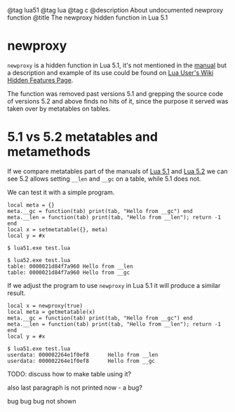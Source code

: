 @tag lua51
@tag lua
@tag c
@description About undocumented newproxy function
@title The newproxy hidden function in Lua 5.1


# newproxy

`newproxy` is a hidden function in Lua 5.1, it's not mentioned in the [manual](https://www.lua.org/manual/5.1/manual.html)
but a description and example of its use could be found on [Lua User's Wiki Hidden Features Page](http://lua-users.org/cgi-bin/wiki.pl?action=browse&id=HiddenFeatures&revision=11).

The function was removed past versions 5.1 and grepping the source code of versions 5.2 and above
finds no hits of it, since the purpose it served was taken over by metatables on tables.


# 5.1 vs 5.2 metatables and metamethods

If we compare metatables part of the manuals of
[Lua 5.1](https://www.lua.org/manual/5.1/manual.html#2.8)
and
[Lua 5.2](https://www.lua.org/manual/5.2/manual.html#2.4)
we can see 5.2 allows setting `__len` and `__gc` on a table, while 5.1 does not.

We can test it with a simple program.

```
local meta = {}
meta.__gc = function(tab) print(tab, "Hello from __gc") end
meta.__len = function(tab) print(tab, "Hello from __len"); return -1 end
local x = setmetatable({}, meta)
local y = #x
```

```
$ lua51.exe test.lua

$ lua52.exe test.lua
table: 0000021d84f7a960 Hello from __len
table: 0000021d84f7a960 Hello from __gc
```

If we adjust the program to use `newproxy` in Lua 5.1 it will produce a similar result.

```
local x = newproxy(true)
local meta = getmetatable(x)
meta.__gc = function(tab) print(tab, "Hello from __gc") end
meta.__len = function(tab) print(tab, "Hello from __len"); return -1 end
local y = #x
```

```
$ lua51.exe test.lua
userdata: 000002264e1f0ef8      Hello from __len
userdata: 000002264e1f0ef8      Hello from __gc
```

TODO: discuss how to make table using it?

also last paragraph is not printed now - a bug?

bug bug bug not shown

